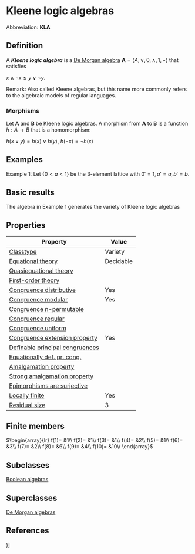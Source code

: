# Kleene logic algebras

Abbreviation: **KLA**
## Definition
A ***Kleene logic algebra*** is a [De Morgan algebra](de_morgan_algebras.md) $\mathbf{A}=\langle A,\vee
,0,\wedge ,1,\neg\rangle$ that satisfies


$x\wedge \neg x\le y\vee \neg y$.


Remark: Also called Kleene algebras, but this name more commonly refers to the algebraic models of regular languages.

### Morphisms
Let $\mathbf{A}$ and $\mathbf{B}$ be Kleene logic algebras. A morphism from $\mathbf{A}$ to $\mathbf{B}$ is a function $h:A\rightarrow B$ that is a
homomorphism: 

$h(x\vee y)=h(x)\vee h(y)$, $h(\neg x)=\neg h(x)$
## Examples
Example 1: Let $\{0<a<1\}$ be the 3-element lattice with $0'=1,a'=a,b'=b$.
## Basic results

The algebra in Example 1 generates the variety of Kleene logic algebras

## Properties


|Property|Value|
|---|---|
|[Classtype](classtype.md)  |Variety |
|[Equational theory](equational_theory.md)  |Decidable |
|[Quasiequational theory](quasiequational_theory.md)  | |
|[First-order theory](first-order_theory.md)  | |
|[Congruence distributive](congruence_distributive.md)  |Yes |
|[Congruence modular](congruence_modular.md)  |Yes |
|[Congruence n-permutable](congruence_n-permutable.md)  | |
|[Congruence regular](congruence_regular.md)  | |
|[Congruence uniform](congruence_uniform.md)  | |
|[Congruence extension property](congruence_extension_property.md)  |Yes |
|[Definable principal congruences](definable_principal_congruences.md)  | |
|[Equationally def. pr. cong.](equationally_def._pr._cong..md)  | |
|[Amalgamation property](amalgamation_property.md)  | |
|[Strong amalgamation property](strong_amalgamation_property.md)  | |
|[Epimorphisms are surjective](epimorphisms_are_surjective.md)  | |
|[Locally finite](locally_finite.md)  |Yes |
|[Residual size](residual_size.md)  | 3 |
## Finite members

$\begin{array}{lr}
f(1)= &1\\
f(2)= &1\\
f(3)= &1\\
f(4)= &2\\
f(5)= &1\\
f(6)= &3\\
f(7)= &2\\
f(8)= &6\\
f(9)= &4\\
f(10)= &10\\
\end{array}$

## Subclasses
[Boolean algebras](boolean_algebras.md) 

## Superclasses
[De Morgan algebras](de_morgan_algebras.md) 


## References


)]
